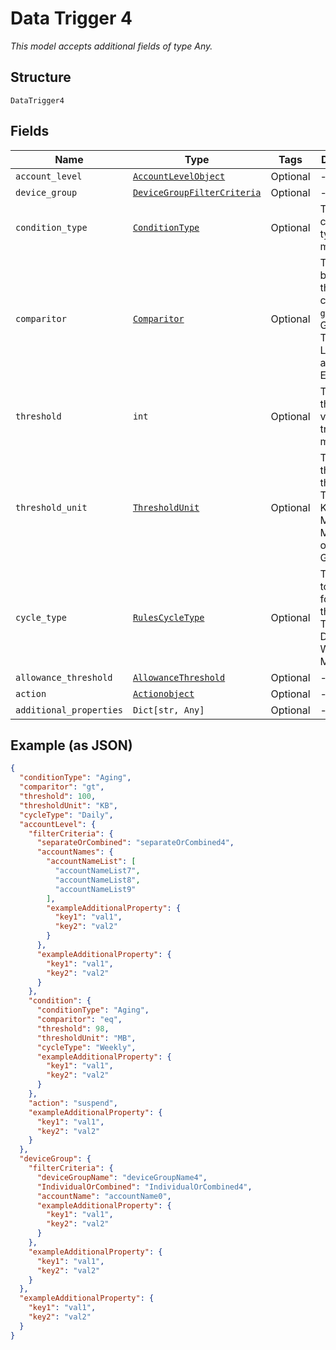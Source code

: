
# Data Trigger 4

*This model accepts additional fields of type Any.*

## Structure

`DataTrigger4`

## Fields

| Name | Type | Tags | Description |
|  --- | --- | --- | --- |
| `account_level` | [`AccountLevelObject`](../../doc/models/account-level-object.md) | Optional | - |
| `device_group` | [`DeviceGroupFilterCriteria`](../../doc/models/device-group-filter-criteria.md) | Optional | - |
| `condition_type` | [`ConditionType`](../../doc/models/condition-type.md) | Optional | The condition type being monitored |
| `comparitor` | [`Comparitor`](../../doc/models/comparitor.md) | Optional | The boolean of the comparison. `gt` is Greater Than, `lt` is Less Than and `eq` is Equal To |
| `threshold` | `int` | Optional | The threshold value the trigger monitors for |
| `threshold_unit` | [`ThresholdUnit`](../../doc/models/threshold-unit.md) | Optional | The units of the threshold. This can be KB, Kilobits, MB, Megabits, or GB, Gigabits |
| `cycle_type` | [`RulesCycleType`](../../doc/models/rules-cycle-type.md) | Optional | The interval to monitor for the threshold. This can be Daily, Weekly or Monthly |
| `allowance_threshold` | [`AllowanceThreshold`](../../doc/models/allowance-threshold.md) | Optional | - |
| `action` | [`Actionobject`](../../doc/models/actionobject.md) | Optional | - |
| `additional_properties` | `Dict[str, Any]` | Optional | - |

## Example (as JSON)

```json
{
  "conditionType": "Aging",
  "comparitor": "gt",
  "threshold": 100,
  "thresholdUnit": "KB",
  "cycleType": "Daily",
  "accountLevel": {
    "filterCriteria": {
      "separateOrCombined": "separateOrCombined4",
      "accountNames": {
        "accountNameList": [
          "accountNameList7",
          "accountNameList8",
          "accountNameList9"
        ],
        "exampleAdditionalProperty": {
          "key1": "val1",
          "key2": "val2"
        }
      },
      "exampleAdditionalProperty": {
        "key1": "val1",
        "key2": "val2"
      }
    },
    "condition": {
      "conditionType": "Aging",
      "comparitor": "eq",
      "threshold": 98,
      "thresholdUnit": "MB",
      "cycleType": "Weekly",
      "exampleAdditionalProperty": {
        "key1": "val1",
        "key2": "val2"
      }
    },
    "action": "suspend",
    "exampleAdditionalProperty": {
      "key1": "val1",
      "key2": "val2"
    }
  },
  "deviceGroup": {
    "filterCriteria": {
      "deviceGroupName": "deviceGroupName4",
      "IndividualOrCombined": "IndividualOrCombined4",
      "accountName": "accountName0",
      "exampleAdditionalProperty": {
        "key1": "val1",
        "key2": "val2"
      }
    },
    "exampleAdditionalProperty": {
      "key1": "val1",
      "key2": "val2"
    }
  },
  "exampleAdditionalProperty": {
    "key1": "val1",
    "key2": "val2"
  }
}
```

